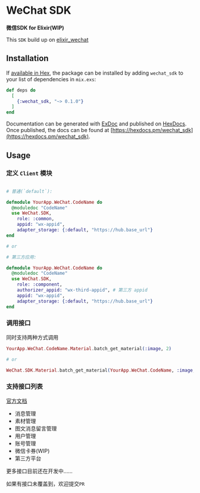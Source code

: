 # WeChat SDK

**微信SDK for Elixir(WIP)**

This `SDK` build up on [elixir_wechat](https://github.com/edragonconnect/elixir_wechat)

## Installation

If [available in Hex](https://hex.pm/docs/publish), the package can be installed
by adding `wechat_sdk` to your list of dependencies in `mix.exs`:

```elixir
def deps do
  [
    {:wechat_sdk, "~> 0.1.0"}
  ]
end
```

Documentation can be generated with [ExDoc](https://github.com/elixir-lang/ex_doc)
and published on [HexDocs](https://hexdocs.pm). Once published, the docs can
be found at [https://hexdocs.pm/wechat_sdk](https://hexdocs.pm/wechat_sdk).

## Usage

### 定义 `Client` 模块

```elixir

# 普通(`default`):

defmodule YourApp.WeChat.CodeName do
  @moduledoc "CodeName"
  use WeChat.SDK,
    role: :common,
    appid: "wx-appid",
    adapter_storage: {:default, "https://hub.base_url"}
end

# or

# 第三方应用:

defmodule YourApp.WeChat.CodeName do
  @moduledoc "CodeName"
  use WeChat.SDK,
    role: :component,
    authorizer_appid: "wx-third-appid", # 第三方 appid
    appid: "wx-appid",
    adapter_storage: {:default, "https://hub.base_url"}
end
```

### 调用接口

同时支持两种方式调用

```elixir
YourApp.WeChat.CodeName.Material.batch_get_material(:image, 2)

# or

WeChat.SDK.Material.batch_get_material(YourApp.WeChat.CodeName, :image, 2)
```
### 支持接口列表

[官方文档](https://developers.weixin.qq.com/doc/offiaccount/Getting_Started/Overview.html)

* 消息管理
* 素材管理
* 图文消息留言管理
* 用户管理
* 账号管理
* 微信卡券(WIP)
* 第三方平台

更多接口目前还在开发中……

如果有接口未覆盖到，欢迎提交`PR`
